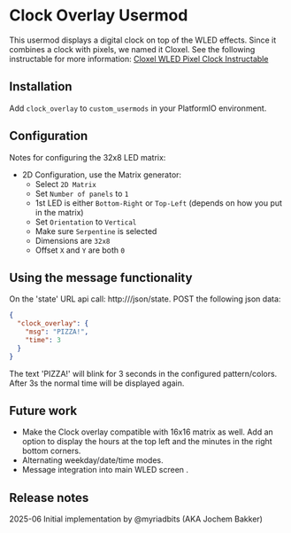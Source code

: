 # Clock Overlay Usermod

This usermod displays a digital clock on top of the WLED effects. Since it combines a clock with pixels, we named it Cloxel.
See the following instructable for more information:
[Cloxel WLED Pixel Clock Instructable](https://www.instructables.com/Cloxel-WLED-Pixel-Clock/)

## Installation 

Add `clock_overlay` to `custom_usermods` in your PlatformIO environment.

## Configuration

Notes for configuring the 32x8 LED matrix:
- 2D Configuration, use the Matrix generator:
  - Select `2D Matrix`
  - Set `Number of panels` to `1`
  - 1st LED is either `Bottom-Right` or `Top-Left` (depends on how you put in the matrix)
  - Set `Orientation` to `Vertical`
  - Make sure `Serpentine` is selected
  - Dimensions are `32x8`
  - Offset `X` and `Y` are both `0`

## Using the message functionality
On the 'state' URL api call: http://<IP address or localname>/json/state.
POST the following json data:
```json
{
  "clock_overlay": {
    "msg": "PIZZA!",
    "time": 3
  }
}
```
The text 'PIZZA!' will blink for 3 seconds in the configured pattern/colors. After 3s the normal time will be displayed again.

## Future work
- Make the Clock overlay compatible with 16x16 matrix as well. Add an option to display the hours at the top left and the minutes in the right bottom corners.
- Alternating weekday/date/time modes.
- Message integration into main WLED screen .

## Release notes
2025-06 Initial implementation by @myriadbits (AKA Jochem Bakker)